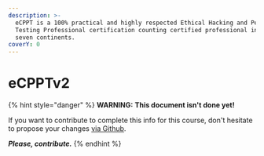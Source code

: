 ```yaml
---
description: >-
  eCPPT is a 100% practical and highly respected Ethical Hacking and Penetration
  Testing Professional certification counting certified professional in all the
  seven continents.
coverY: 0
---
```


# eCPPTv2

{% hint style="danger" %}
**WARNING:** **This document isn't done yet!**&#x20;

If you want to contribute to complete this info for this course, don't hesitate to propose your changes [via Github](https://github.com/fer/ecpptv2).

_**Please, contribute.**_
{% endhint %}
